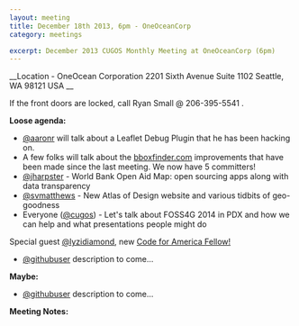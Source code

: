 ```yaml
---
layout: meeting
title: December 18th 2013, 6pm - OneOceanCorp
category: meetings

excerpt: December 2013 CUGOS Monthly Meeting at OneOceanCorp (6pm)
---
```


__Location -  OneOcean Corporation 2201 Sixth Avenue Suite 1102 Seattle, WA 98121 USA __

If the front doors are locked, call Ryan Small @ 206-395-5541 .

__Loose agenda:__

- [@aaronr](https://github.com/aaronr) will talk about a Leaflet Debug Plugin that he has been hacking on.
- A few folks will talk about the [bboxfinder.com](http://bboxfinder.com/) improvements that have been made since the last meeting.  We now have 5 committers!
- [@jharpster](https://github.com/jharpster) - World Bank Open Aid Map: open sourcing apps along with data transparency
- [@svmatthews](https://github.com/svmatthews) - New Atlas of Design website and various tidbits of geo-goodness
- Everyone ([@cugos](https://github.com/cugos)) - Let's talk about FOSS4G 2014 in PDX and how we can help and what presentations people might do

Special guest [@lyzidiamond](https://github.com/lyzidiamond), new [Code for America Fellow!](http://www.codeforamerica.org/fellows/2014-fellows/)

- [@githubuser](https://yoururl.com/) description to come...

__Maybe:__

- [@githubuser](https://yoururl.com/) description to come...

__Meeting Notes:__

